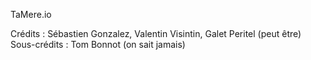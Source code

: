 TaMere.io

Crédits : Sébastien Gonzalez, Valentin Visintin, Galet Peritel (peut être)
Sous-crédits : Tom Bonnot (on sait jamais)
